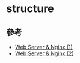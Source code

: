 # structure
## 參考
* [Web Server & Nginx (1)](https://medium.com/starbugs/web-server-nginx-1-cf5188459108)
* [Web Server & Nginx (2)](https://medium.com/starbugs/web-server-nginx-2-bc41c6268646)
